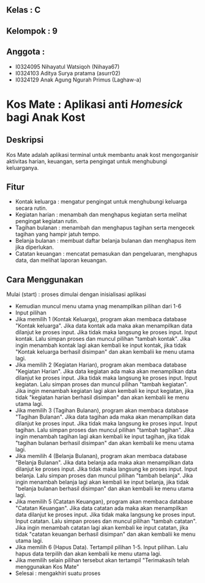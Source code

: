 ## Kelas     : C
## Kelompok  : 9
## Anggota   :
- I0324095 Nihayatul Watsiqoh (Nihaya67)
- I0324103 Aditya Surya pratama (asurr02)
- I0324129 Anak Agung Ngurah Primus (Laghaw-a)

# Kos Mate : Aplikasi anti _Homesick_ bagi Anak Kost

## Deskripsi
Kos Mate adalah aplikasi terminal untuk membantu anak kost mengorganisir aktivitas harian, keuangan, serta pengingat untuk menghubungi keluarganya.

## Fitur
- Kontak keluarga   : mengatur pengingat untuk menghubungi keluarga secara rutin.
- Kegiatan harian   : menambah dan menghapus kegiatan serta melihat pengingat kegiatan rutin.
- Tagihan bulanan   : menambah dan menghapus tagihan serta mengecek tagihan yang hampir jatuh tempo.
- Belanja bulanan   : membuat daftar belanja bulanan dan menghapus item jika diperlukan.
- Catatan keuangan  : mencatat pemasukan dan pengeluaran, menghapus data, dan melihat laporan keuangan.

## Cara Menggunakan
Mulai (start) : proses dimulai dengan inisialisasi aplikasi
- Kemudian muncul menu utama ynag menampilkan pilihan dari 1-6
- Input pilihan
- Jika memilih 1 (Kontak Keluarga), program akan membaca database "Kontak keluarga". Jika data kontak ada maka akan menampilkan data dilanjut ke proses input. Jika tidak maka langsung ke proses input. Input kontak. Lalu simpan proses dan muncul pilihan "tambah kontak". Jika ingin menambah kontak lagi akan kembali ke input kontak, jika tidak "Kontak keluarga berhasil disimpan" dan akan kembalii ke menu utama lagi.
- Jika memilih 2 (Kegiatan Harian), program akan membaca database "Kegiatan Harian". Jika data kegiatan ada maka akan menampilkan data dilanjut ke proses input. Jika tidak maka langsung ke proses input. Input kegiatan. Lalu simpan proses dan muncul pilihan "tambah kegiatan". Jika ingin menambah kegiatan lagi akan kembali ke input kegiatan, jika tidak "kegiatan harian berhasil disimpan" dan akan kembalii ke menu utama lagi.
- Jika memilih 3 (Tagihan Bulanan), program akan membaca database "Tagihan Bulanan". Jika data tagihan ada maka akan menampilkan data dilanjut ke proses input. Jika tidak maka langsung ke proses input. Input tagihan. Lalu simpan proses dan muncul pilihan "tambah tagihan". Jika ingin menambah tagihan lagi akan kembali ke input tagihan, jika tidak "tagihan bulanan berhasil disimpan" dan akan kembalii ke menu utama lagi.
- Jika memilih 4 (Belanja Bulanan), program akan membaca database "Belanja Bulanan". Jika data belanja ada maka akan menampilkan data dilanjut ke proses input. Jika tidak maka langsung ke proses input. Input belanja. Lalu simpan proses dan muncul pilihan "tambah belanja". Jika ingin menambah belanja lagi akan kembali ke input belanja, jika tidak "belanja bulanan berhasil disimpan" dan akan kembalii ke menu utama lagi.
- Jika memilih 5 (Catatan Keuangan), program akan membaca database "Catatan Keuangan". Jika data catatan ada maka akan menampilkan data dilanjut ke proses input. Jika tidak maka langsung ke proses input. Input catatan. Lalu simpan proses dan muncul pilihan "tambah catatan". Jika ingin menambah catatan lagi akan kembali ke input catatan, jika tidak "catatan keuangan berhasil disimpan" dan akan kembalii ke menu utama lagi.
- Jika memilih 6 (Hapus Data). Tertampil pilihan 1-5. Input pilihan. Lalu hapus data terpilih dan akan kembalii ke menu utama lagi.
- Jika memilih selain pilihan tersebut akan tertampil "Terimakasih telah menggunakan Kos Mate"
- Selesai : mengakhiri suatu proses